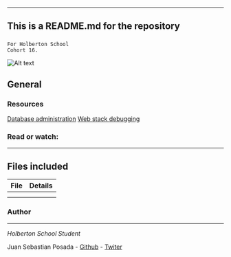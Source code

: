 # 
***
## This is a README.md for the repository
### 
```
For Holberton School
Cohort 16.
```
![Alt text](https://s3.amazonaws.com/intranet-projects-files/holbertonschool-sysadmin_devops/280/KkrkDHT.png)
## General


### Resources
[Database administration](https://intranet.hbtn.io/concepts/49)
[Web stack debugging](https://intranet.hbtn.io/concepts/68)

### Read or watch:



***
## Files included

| File                 | Details                                    |
|--------------------- | ------------------------------------------ |
| []() |	       |
| []() |	       |



### Author
***
*Holberton School Student*

Juan Sebastian Posada  - [Github](https://github.com/Juansepo13) - [Twiter](https://twitter.com/@JuanSeb35904130)